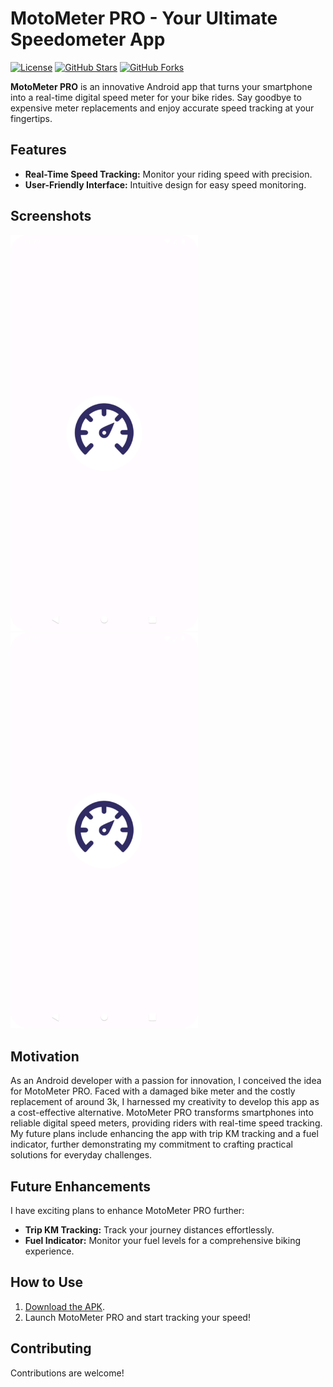 # MotoMeter PRO - Your Ultimate Speedometer App

[![License](https://img.shields.io/badge/license-MIT-blue.svg)](https://github.com/ashfaaqali/motometer-pro/blob/master/LICENSE)
[![GitHub Stars](https://img.shields.io/github/stars/ashfaaqali/motometer-pro.svg)](https://github.com/ashfaaqali/motometer-pro/stargazers)
[![GitHub Forks](https://img.shields.io/github/forks/ashfaaqali/motometer-pro.svg)](https://github.com/ashfaaqali/motometer-pro/network)

**MotoMeter PRO** is an innovative Android app that turns your smartphone into a real-time digital speed meter for your bike rides. Say goodbye to expensive meter replacements and enjoy accurate speed tracking at your fingertips.

## Features

- **Real-Time Speed Tracking:** Monitor your riding speed with precision.
- **User-Friendly Interface:** Intuitive design for easy speed monitoring.

## Screenshots

<img src = "screenshots/Screenshot_20231009_232909.png" width = "300">
<img src = "screenshots/Screenshot_20231009_232909.png" width = "300">

## Motivation

As an Android developer with a passion for innovation, I conceived the idea for MotoMeter PRO. Faced with a damaged bike meter and the costly replacement of around 3k, I harnessed my creativity to develop this app as a cost-effective alternative. MotoMeter PRO transforms smartphones into reliable digital speed meters, providing riders with real-time speed tracking. My future plans include enhancing the app with trip KM tracking and a fuel indicator, further demonstrating my commitment to crafting practical solutions for everyday challenges.

## Future Enhancements

I have exciting plans to enhance MotoMeter PRO further:

- **Trip KM Tracking:** Track your journey distances effortlessly.
- **Fuel Indicator:** Monitor your fuel levels for a comprehensive biking experience.

## How to Use

1. [Download the APK](#link-to-apk).
2. Launch MotoMeter PRO and start tracking your speed!

## Contributing

Contributions are welcome!
